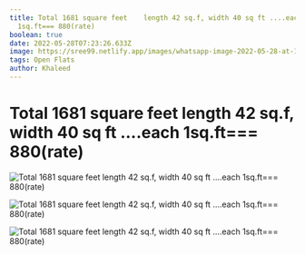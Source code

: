 ```yaml
---
title: Total 1681 square feet    length 42 sq.f, width 40 sq ft ....each
  1sq.ft=== 880(rate)
boolean: true
date: 2022-05-28T07:23:26.633Z
image: https://sree99.netlify.app/images/whatsapp-image-2022-05-28-at-10.17.11-am.jpeg
tags: Open Flats
author: Khaleed
---
```

# Total 1681 square feet    length 42 sq.f, width 40 sq ft ....each 1sq.ft=== 880(rate)

![Total 1681 square feet    length 42 sq.f, width 40 sq ft ....each 1sq.ft=== 880(rate)](https://sree99.netlify.app/images/whatsapp-image-2022-05-28-at-10.18.22-am-1-.jpeg)

![Total 1681 square feet    length 42 sq.f, width 40 sq ft ....each 1sq.ft=== 880(rate)](https://sree99.netlify.app/images/whatsapp-image-2022-05-28-at-10.18.21-am.jpeg)

![Total 1681 square feet    length 42 sq.f, width 40 sq ft ....each 1sq.ft=== 880(rate)](https://sree99.netlify.app/images/whatsapp-image-2022-05-28-at-10.18.22-am.jpeg)